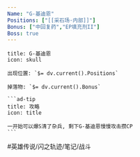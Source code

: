 ```yaml
---
Name: "G-基迪恩"
Positions: ["[[采石场·内部]]"]
Bonus: ["中回复药","EP填充剂II"]
Boss: true
---
```

````ad-danger
title: G-基迪恩
icon: skull

出现位置: `$= dv.current().Positions`

掉落物: `$= dv.current().Bonus`

```ad-tip
title: 攻略
icon: title

一开始可以爆S清了杂兵, 剩下G-基迪恩慢慢攻击攒CP
```
````

#英雄传说/闪之轨迹/笔记/战斗
